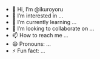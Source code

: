- 👋 Hi, I’m @ikuroyoru
- 👀 I’m interested in ...
- 🌱 I’m currently learning ...
- 💞️ I’m looking to collaborate on ...
- 📫 How to reach me ...
- 😄 Pronouns: ...
- ⚡ Fun fact: ...

<!---
ikuroyoru/ikuroyoru is a ✨ special ✨ repository because its `README.md` (this file) appears on your GitHub profile.
You can click the Preview link to take a look at your changes.
--->
